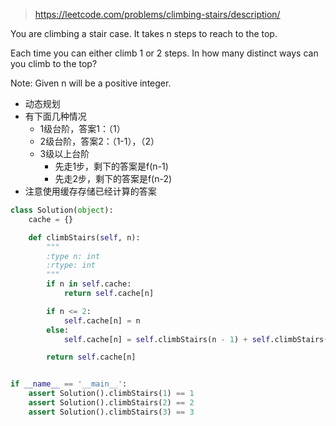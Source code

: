> https://leetcode.com/problems/climbing-stairs/description/

You are climbing a stair case. It takes n steps to reach to the top.

Each time you can either climb 1 or 2 steps. In how many distinct ways can you climb to the top?

Note: Given n will be a positive integer.

- 动态规划
- 有下面几种情况
  - 1级台阶，答案1：（1）
  - 2级台阶，答案2：（1-1），（2）
  - 3级以上台阶
    - 先走1步，剩下的答案是f(n-1)
    - 先走2步，剩下的答案是f(n-2)
- 注意使用缓存存储已经计算的答案

```python
class Solution(object):
    cache = {}

    def climbStairs(self, n):
        """
        :type n: int
        :rtype: int
        """
        if n in self.cache:
            return self.cache[n]

        if n <= 2:
            self.cache[n] = n
        else:
            self.cache[n] = self.climbStairs(n - 1) + self.climbStairs(n - 2)

        return self.cache[n]


if __name__ == '__main__':
    assert Solution().climbStairs(1) == 1
    assert Solution().climbStairs(2) == 2
    assert Solution().climbStairs(3) == 3
```